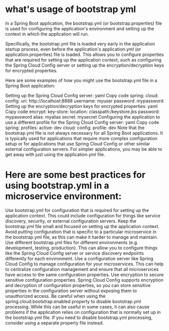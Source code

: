 # what's usage of bootstrap yml
In a Spring Boot application, the bootstrap.yml (or bootstrap.properties) file is used for configuring the application's environment and setting up the context in which the application will run.

Specifically, the bootstrap.yml file is loaded very early in the application startup process, even before the application's application.yml (or application.properties) file is loaded. This allows you to configure properties that are required for setting up the application context, such as configuring the Spring Cloud Config server or setting up the encryption/decryption keys for encrypted properties.

Here are some examples of how you might use the bootstrap.yml file in a Spring Boot application:

Setting up the Spring Cloud Config server:
yaml
Copy code
spring:
  cloud:
    config:
      uri: http://localhost:8888
      username: myuser
      password: mypassword
Setting up the encryption/decryption keys for encrypted properties:
yaml
Copy code
encrypt:
  key-store:
    location: classpath:/keystore.jks
    password: mypassword
    alias: myalias
    secret: mysecret
Configuring the application to use a different profile for the Spring Cloud Config server:
yaml
Copy code
spring:
  profiles:
    active: dev
  cloud:
    config:
      profile: dev
Note that the bootstrap.yml file is not always necessary for all Spring Boot applications. It is typically used for applications that require more complex configuration setup or for applications that use Spring Cloud Config or other similar external configuration servers. For simpler applications, you may be able to get away with just using the application.yml file.


# Here are some best practices for using bootstrap.yml in a microservice environment:

Use bootstrap.yml for configuration that is required for setting up the application context. This could include configuration for things like service discovery, security, or external configuration servers.
Keep the bootstrap.yml file small and focused on setting up the application context. Avoid putting configuration that is specific to a particular microservice in the bootstrap.yml file, as this can make it harder to manage and maintain.
Use different bootstrap.yml files for different environments (e.g. development, testing, production). This can allow you to configure things like the Spring Cloud Config server or service discovery endpoints differently for each environment.
Use a configuration server like Spring Cloud Config to manage configuration for your microservices. This can help to centralize configuration management and ensure that all microservices have access to the same configuration properties.
Use encryption to secure sensitive configuration properties. Spring Cloud Config supports encryption and decryption of configuration properties, so you can store sensitive properties in the configuration server without exposing them to unauthorized access.
Be careful when using the spring.cloud.bootstrap.enabled property to disable bootstrap.yml processing. While this can be useful in some cases, it can also cause problems if the application relies on configuration that is normally set up in the bootstrap.yml file. If you need to disable bootstrap.yml processing, consider using a separate property file instead.
